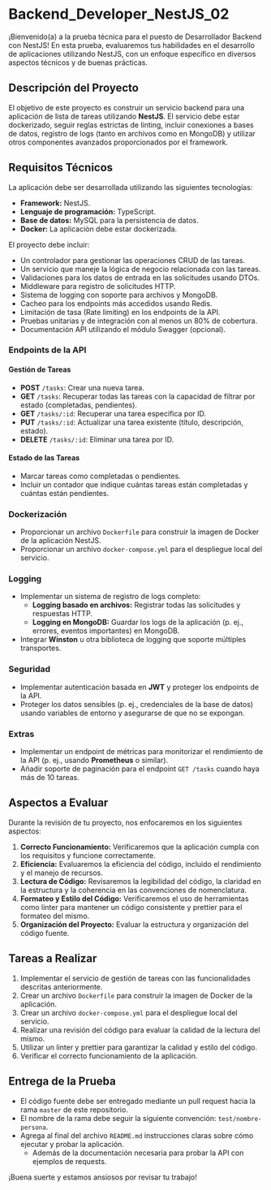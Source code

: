 # Backend_Developer_NestJS_02

¡Bienvenido(a) a la prueba técnica para el puesto de Desarrollador Backend con NestJS! En esta prueba, evaluaremos tus habilidades en el desarrollo de aplicaciones utilizando NestJS, con un enfoque específico en diversos aspectos técnicos y de buenas prácticas.

## Descripción del Proyecto

El objetivo de este proyecto es construir un servicio backend para una aplicación de lista de tareas utilizando **NestJS**. El servicio debe estar dockerizado, seguir reglas estrictas de linting, incluir conexiones a bases de datos, registro de logs (tanto en archivos como en MongoDB) y utilizar otros componentes avanzados proporcionados por el framework.

## Requisitos Técnicos

La aplicación debe ser desarrollada utilizando las siguientes tecnologías:

- **Framework:** NestJS.
- **Lenguaje de programación:** TypeScript.
- **Base de datos:** MySQL para la persistencia de datos.
- **Docker:** La aplicación debe estar dockerizada.

El proyecto debe incluir:

- Un controlador para gestionar las operaciones CRUD de las tareas.
- Un servicio que maneje la lógica de negocio relacionada con las tareas.
- Validaciones para los datos de entrada en las solicitudes usando DTOs.
- Middleware para registro de solicitudes HTTP.
- Sistema de logging con soporte para archivos y MongoDB.
- Cacheo para los endpoints más accedidos usando Redis.
- Limitación de tasa (Rate limiting) en los endpoints de la API.
- Pruebas unitarias y de integración con al menos un 80% de cobertura.
- Documentación API utilizando el módulo Swagger (opcional).

### Endpoints de la API

#### Gestión de Tareas

- **POST** `/tasks`: Crear una nueva tarea.
- **GET** `/tasks`: Recuperar todas las tareas con la capacidad de filtrar por estado (completadas, pendientes).
- **GET** `/tasks/:id`: Recuperar una tarea específica por ID.
- **PUT** `/tasks/:id`: Actualizar una tarea existente (título, descripción, estado).
- **DELETE** `/tasks/:id`: Eliminar una tarea por ID.

#### Estado de las Tareas

- Marcar tareas como completadas o pendientes.
- Incluir un contador que indique cuántas tareas están completadas y cuántas están pendientes.

### Dockerización

- Proporcionar un archivo `Dockerfile` para construir la imagen de Docker de la aplicación NestJS.
- Proporcionar un archivo `docker-compose.yml` para el despliegue local del servicio.

### Logging

- Implementar un sistema de registro de logs completo:
  - **Logging basado en archivos:** Registrar todas las solicitudes y respuestas HTTP.
  - **Logging en MongoDB:** Guardar los logs de la aplicación (p. ej., errores, eventos importantes) en MongoDB.
- Integrar **Winston** u otra biblioteca de logging que soporte múltiples transportes.

### Seguridad

- Implementar autenticación basada en **JWT** y proteger los endpoints de la API.
- Proteger los datos sensibles (p. ej., credenciales de la base de datos) usando variables de entorno y asegurarse de que no se expongan.

### Extras

- Implementar un endpoint de métricas para monitorizar el rendimiento de la API (p. ej., usando **Prometheus** o similar).
- Añadir soporte de paginación para el endpoint `GET /tasks` cuando haya más de 10 tareas.

## Aspectos a Evaluar

Durante la revisión de tu proyecto, nos enfocaremos en los siguientes aspectos:

1. **Correcto Funcionamiento:** Verificaremos que la aplicación cumpla con los requisitos y funcione correctamente.
2. **Eficiencia:** Evaluaremos la eficiencia del código, incluido el rendimiento y el manejo de recursos.
3. **Lectura de Código:** Revisaremos la legibilidad del código, la claridad en la estructura y la coherencia en las convenciones de nomenclatura.
4. **Formateo y Estilo del Código:** Verificaremos el uso de herramientas como linter para mantener un código consistente y prettier para el formateo del mismo.
5. **Organización del Proyecto:** Evaluar la estructura y organización del código fuente.

## Tareas a Realizar

1. Implementar el servicio de gestión de tareas con las funcionalidades descritas anteriormente.
2. Crear un archivo `Dockerfile` para construir la imagen de Docker de la aplicación.
3. Crear un archivo `docker-compose.yml` para el despliegue local del servicio.
4. Realizar una revisión del código para evaluar la calidad de la lectura del mismo.
5. Utilizar un linter y prettier para garantizar la calidad y estilo del código.
6. Verificar el correcto funcionamiento de la aplicación.

## Entrega de la Prueba

- El código fuente debe ser entregado mediante un pull request hacia la rama `master` de este repositorio.
- El nombre de la rama debe seguir la siguiente convención: `test/nombre-persona`.
- Agrega al final del archivo `README.md` instrucciones claras sobre cómo ejecutar y probar la aplicación.
  - Además de la documentación necesaria para probar la API con ejemplos de requests.

¡Buena suerte y estamos ansiosos por revisar tu trabajo!
